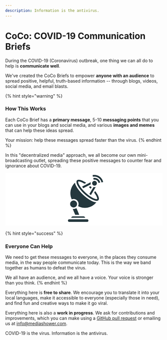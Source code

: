 ```yaml
---
description: Information is the antivirus.
---
```


# CoCo: COVID-19 Communication Briefs

During the COVID-19 \(Coronavirus\) outbreak, one thing we can all do to help is **communicate well**.

We've created the CoCo Briefs to empower **anyone with an audience** to spread positive, helpful, truth-based information -- through blogs, videos, social media, and email blasts.

{% hint style="warning" %}
### **How This Works**

Each CoCo Brief has a **primary message**, 5-10 **messaging points** that you can use in your blogs and social media, and various **images and memes** that can help these ideas spread. 

Your mission: help these messages spread faster than the virus.
{% endhint %}

In this "decentralized media" approach, we all become our own mini-broadcasting outlet, spreading these positive messages to counter fear and ignorance about COVID-19. 

![You can help these messages spread faster than the virus.](.gitbook/assets/coco-logo.png)

{% hint style="success" %}
### **Everyone Can Help**

We need to get these messages to everyone, in the places they consume media, in the way people communicate today. This is the way we band together as humans to defeat the virus.

We all have an audience, and we all have a voice. Your voice is stronger than you think.
{% endhint %}

Everything here is **free to share**. We encourage you to translate it into your local languages, make it accessible to everyone \(especially those in need\), and find fun and creative ways to make it go viral.

Everything here is also a **work in progress**. We ask for contributions and improvements, which you can make using a [GitHub pull request](https://github.com/mediashower/coco) or emailing us at info@mediashower.com.

COVID-19 is the virus. Information is the antivirus.









